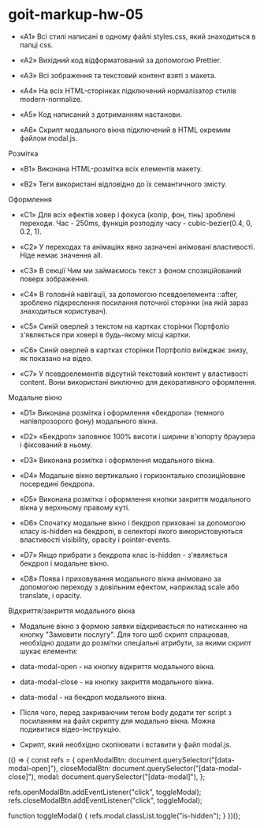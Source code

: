 # goit-markup-hw-05
+ «A1» Всі стилі написані в одному файлі styles.css, який знаходиться в папці css.

+ «A2» Вихідний код відформатований за допомогою Prettier.

+ «A3» Всі зображення та текстовий контент взяті з макета.

+ «A4» На всіх HTML-сторінках підключений нормалізатор стилів modern-normalize.

+ «A5» Код написаний з дотриманням настанови.

+ «A6» Скрипт модального вікна підключений в HTML окремим файлом modal.js.

Розмітка
+ «B1» Виконана HTML-розмітка всіх елементів макету.

+ «B2» Теги використані відповідно до їх семантичного змісту.

Оформлення
+ «C1» Для всіх ефектів ховер і фокуса (колір, фон, тінь) зроблені переходи. Час - 250ms, функція розподілу часу - cubic-bezier(0.4, 0, 0.2, 1).

+ «C2» У переходах та анімаціях явно зазначені анімовані властивості. Ніде немає значення all.

+ «C3» В секції Чим ми займаємось текст з фоном спозиційований поверх зображення.

+ «C4» В головній навігації, за допомогою псевдоелемента ::after, зроблено підкреслення посилання поточної сторінки (на якій зараз знаходиться користувач).

+ «C5» Синій оверлей з текстом на картках сторінки Портфоліо з'являється при ховері в будь-якому місці картки.

+ «C6» Синій оверлей в картках сторінки Портфоліо виїжджає знизу, як показано на відео.

+ «C7» У псевдоелементів відсутній текстовий контент у властивості content. Вони використані виключно для декоративного оформлення.

Модальне вікно

+ «D1» Виконана розмітка і оформлення «бекдропа» (темного напівпрозорого фону) модального вікна.

+ «D2» «Бекдроп» заповнює 100% висоти і ширини в'юпорту браузера і фіксований в ньому.

+ «D3» Виконана розмітка і оформлення модального вікна.

+ «D4» Модальне вікно вертикально і горизонтально спозиційоване посередині бекдропа.

+ «D5» Виконана розмітка і оформлення кнопки закриття модального вікна у верхньому правому куті.

+ «D6» Спочатку модальне вікно і бекдроп приховані за допомогою класу is-hidden на бекдропі, в селекторі якого використовуються властивості visibility, opacity і pointer-events.

+ «D7» Якщо прибрати з бекдропа клас is-hidden - з'являється бекдроп і модальне вікно.

+ «D8» Поява і приховування модального вікна анімовано за допомогою переходу з довільним ефектом, наприклад scale або translate, і opacity.

Відкриття/закриття модального вікна

+ Модальне вікно з формою заявки відкривається по натисканню на кнопку "Замовити послугу". Для того щоб скрипт спрацював, необхідно додати до розмітки спеціальні атрибути, за якими скрипт шукає елементи:

+ data-modal-open - на кнопку відкриття модального вікна.
+ data-modal-close - на кнопку закриття модального вікна.
+ data-modal - на бекдроп модального вікна.
+ Після чого, перед закриваючим тегом body додати тег script з посиланням на файл скрипту для модально вікна. Можна подивитися відео-інструкцію.

<body>
  <!-- Вся твоя розмітка, включно з розміткою модалки -->

  <!-- Ставимо перед закриваючим тегом body -->
  <script src="./js/modal.js"></script>
</body>

+ Скрипт, який необхідно скопіювати і вставити у файл modal.js.

(() => {
  const refs = {
    openModalBtn: document.querySelector("[data-modal-open]"),
    closeModalBtn: document.querySelector("[data-modal-close]"),
    modal: document.querySelector("[data-modal]"),
  };

  refs.openModalBtn.addEventListener("click", toggleModal);
  refs.closeModalBtn.addEventListener("click", toggleModal);

  function toggleModal() {
    refs.modal.classList.toggle("is-hidden");
  }
})();